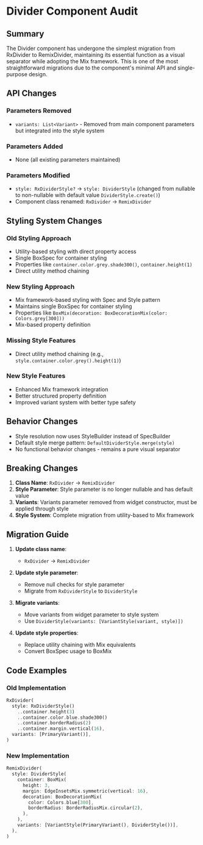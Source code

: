 # Divider Component Audit

## Summary
The Divider component has undergone the simplest migration from RxDivider to RemixDivider, maintaining its essential function as a visual separator while adopting the Mix framework. This is one of the most straightforward migrations due to the component's minimal API and single-purpose design.

## API Changes

### Parameters Removed
- `variants: List<Variant>` - Removed from main component parameters but integrated into the style system

### Parameters Added  
- None (all existing parameters maintained)

### Parameters Modified
- `style: RxDividerStyle?` → `style: DividerStyle` (changed from nullable to non-nullable with default value `DividerStyle.create()`)
- Component class renamed: `RxDivider` → `RemixDivider`

## Styling System Changes

### Old Styling Approach
- Utility-based styling with direct property access
- Single BoxSpec for container styling
- Properties like `container.color.grey.shade300()`, `container.height(1)`
- Direct utility method chaining

### New Styling Approach
- Mix framework-based styling with Spec and Style pattern
- Maintains single BoxSpec for container styling
- Properties like `BoxMix(decoration: BoxDecorationMix(color: Colors.grey[300]))`
- Mix-based property definition

### Missing Style Features
- Direct utility method chaining (e.g., `style.container.color.grey().height(1)`)

### New Style Features
- Enhanced Mix framework integration
- Better structured property definition
- Improved variant system with better type safety

## Behavior Changes
- Style resolution now uses StyleBuilder instead of SpecBuilder
- Default style merge pattern: `DefaultDividerStyle.merge(style)`
- No functional behavior changes - remains a pure visual separator

## Breaking Changes
1. **Class Name**: `RxDivider` → `RemixDivider`
2. **Style Parameter**: Style parameter is no longer nullable and has default value
3. **Variants**: Variants parameter removed from widget constructor, must be applied through style
4. **Style System**: Complete migration from utility-based to Mix framework

## Migration Guide
1. **Update class name**: 
   - `RxDivider` → `RemixDivider`

2. **Update style parameter**:
   - Remove null checks for style parameter
   - Migrate from `RxDividerStyle` to `DividerStyle`

3. **Migrate variants**:
   - Move variants from widget parameter to style system
   - Use `DividerStyle(variants: [VariantStyle(variant, style)])`

4. **Update style properties**:
   - Replace utility chaining with Mix equivalents
   - Convert BoxSpec usage to BoxMix

## Code Examples

### Old Implementation
```dart
RxDivider(
  style: RxDividerStyle()
    ..container.height(3)
    ..container.color.blue.shade300()
    ..container.borderRadius(2)
    ..container.margin.vertical(16),
  variants: [PrimaryVariant()],
)
```

### New Implementation  
```dart
RemixDivider(
  style: DividerStyle(
    container: BoxMix(
      height: 3,
      margin: EdgeInsetsMix.symmetric(vertical: 16),
      decoration: BoxDecorationMix(
        color: Colors.blue[300],
        borderRadius: BorderRadiusMix.circular(2),
      ),
    ),
    variants: [VariantStyle(PrimaryVariant(), DividerStyle())],
  ),
)
```